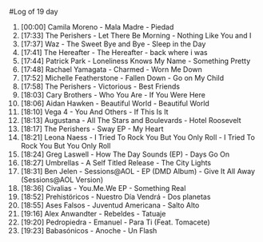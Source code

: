 #Log of 19 day

1. [00:00] Camila Moreno - Mala Madre - Piedad
1. [17:33] The Perishers - Let There Be Morning - Nothing Like You and I
1. [17:37] Waz - The Sweet Bye and Bye - Sleep in the Day
1. [17:41] The Hereafter - The Hereafter - back where i was
1. [17:44] Patrick Park - Loneliness Knows My Name - Something Pretty
1. [17:48] Rachael Yamagata - Charmed - Worn Me Down
1. [17:52] Michelle Featherstone - Fallen Down - Go on My Child
1. [17:58] The Perishers - Victorious - Best Friends
1. [18:03] Cary Brothers - Who You Are - If You Were Here
1. [18:06] Aidan Hawken - Beautiful World - Beautiful World
1. [18:10] Vega 4 - You And Others - If This Is It
1. [18:13] Augustana - All The Stars and Boulevards - Hotel Roosevelt
1. [18:17] The Perishers - Sway EP - My Heart
1. [18:21] Leona Naess - I Tried To Rock You But You Only Roll - I Tried To Rock You But You Only Roll
1. [18:24] Greg Laswell - How The Day Sounds (EP) - Days Go On
1. [18:27] Umbrellas - A Self Titled Release - The City Lights
1. [18:31] Ben Jelen - Sessions@AOL - EP (DMD Album) - Give It All Away (Sessions@AOL Version)
1. [18:36] Civalias - You.Me.We EP - Something Real
1. [18:52] Prehistöricos - Nuestro Día Vendrá - Dos planetas
1. [18:55] Ases Falsos - Juventud Americana - Salto Alto
1. [19:16] Alex Anwandter - Rebeldes - Tatuaje
1. [19:20] Pedropiedra - Emanuel - Para Ti (Feat. Tomacete)
1. [19:23] Babasónicos - Anoche - Un Flash

